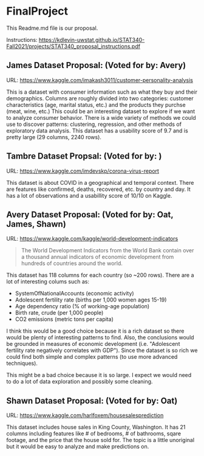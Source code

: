 # FinalProject

This Readme.md file is our proposal.

Instructions: https://kdlevin-uwstat.github.io/STAT340-Fall2021/projects/STAT340_proposal_instructions.pdf

## James Dataset Proposal: (Voted for by: Avery)
URL: https://www.kaggle.com/imakash3011/customer-personality-analysis

This is a dataset with consumer information such as what they buy and their demographics. Columns are roughly divided into two categories: customer characteristics (age, marital status, etc.) and the products they purchse (meat, wine, etc.) This could be an interesting dataset to explore if we want to analyze consumer behavior. There is a wide variety of methods we could use to discover patterns: clustering, regression, and other methods of exploratory data analysis. This dataset has a usability score of 9.7 and is pretty large (29 columns, 2240 rows).

## Tambre Dataset Propsal: (Voted for by: )

URL: https://www.kaggle.com/imdevskp/corona-virus-report

This dataset is about COVID in a geographical and temporal context. There are features like confirmed, deaths, recovered, etc. by country and day. It has a lot of observations and a usabillity score of 10/10 on Kaggle.

## Avery Dataset Proposal: (Voted for by: Oat, James, Shawn)

URL: https://www.kaggle.com/kaggle/world-development-indicators

> The World Development Indicators from the World Bank contain over a thousand annual indicators of economic development from hundreds of countries around the world.

This dataset has 118 columns for each country (so ~200 rows). There are a lot of interesting colums such as:

- SystemOfNationalAccounts (economic activity)
- Adolescent fertility rate (births per 1,000 women ages 15-19)
- Age dependency ratio (% of working-age population)
- Birth rate, crude (per 1,000 people)
- CO2 emissions (metric tons per capita)

I think this would be a good choice because it is a rich dataset so there would be plenty of interesting patterns to find. Also, the conclusions would be grounded in measures of economic development (i.e. "Adolescent fertility rate negatively correlates with GDP"). Since the dataset is so rich we could find both simple and complex patterns (to use more advanced techniques).

This might be a bad choice because it is so large. I expect we would need to do a lot of data exploration and possibly some cleaning.

## Shawn Dataset Proposal: (Voted for by: Oat)

URL: https://www.kaggle.com/harlfoxem/housesalesprediction

This dataset includes house sales in King County, Washington. It has 21 columns including features like # of bedrooms, # of bathrooms, sqare footage, and the price that the house sold for. The topic is a little unoriginal but it would be easy to analyze and make predictions on.
